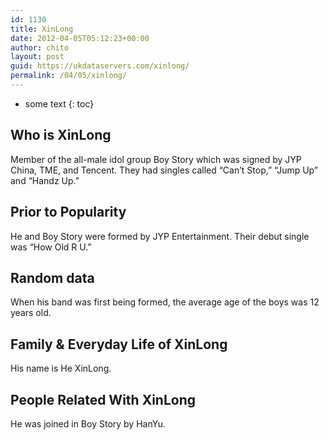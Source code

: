 ```yaml
---
id: 1130
title: XinLong
date: 2012-04-05T05:12:23+00:00
author: chito
layout: post
guid: https://ukdataservers.com/xinlong/
permalink: /04/05/xinlong/
---
```


* some text
{: toc}
          
          
## Who is  XinLong
                  
                  
                  
Member of the all-male idol group Boy Story which was signed by JYP China, TME, and Tencent. They had singles called &#8220;Can&#8217;t Stop,&#8221; &#8220;Jump Up&#8221; and &#8220;Handz Up.&#8221;
                  
                
                
                
## Prior to Popularity 
                  
                  
                  
He and Boy Story were formed by JYP Entertainment. Their debut single was &#8220;How Old R U.&#8221;
                  
                
                
                
## Random data 
                  
                  
                  
When his band was first being formed, the average age of the boys was 12 years old.
                  
                
                
                
## Family & Everyday Life of XinLong
                  
                  
                  
His name is He XinLong.
                  
                
                
                
## People Related With  XinLong
                  
                  
                  
He was joined in Boy Story by HanYu.
                  
                
              
            
          
          
          
    
    
  
